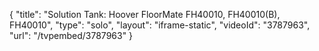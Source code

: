 {
    "title": "Solution Tank: Hoover FloorMate FH40010, FH40010(B), FH40010",
    "type": "solo",
    "layout": "iframe-static",
    "videoId": "3787963",
    "url": "\/tvpembed\/3787963"
}